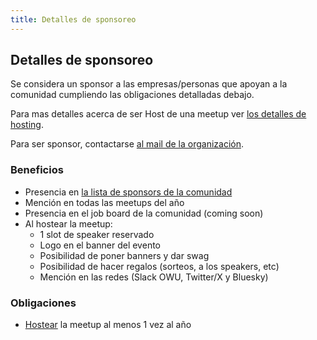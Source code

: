 ```yaml
---
title: Detalles de sponsoreo
---
```


<h2>Detalles de sponsoreo</h2>
<p>Se considera un sponsor a las empresas/personas que apoyan a la comunidad cumpliendo las obligaciones detalladas debajo.</p>
<p>Para mas detalles acerca de ser Host de una meetup ver <a href="/meetup_hosting_details">los detalles de hosting</a>.</p>
<p>Para ser sponsor, contactarse <a href="mailto:org@rubysur">al mail de la organización</a>.</p>

<h3>Beneficios</h3>
<ul>
  <li>Presencia en <a href="/sponsors">la lista de sponsors de la comunidad</a></li>
  <li>Mención en todas las meetups del año</li>
  <li>Presencia en el job board de la comunidad (coming soon)</li>
  <li>Al hostear la meetup:
    <ul>
      <li>1 slot de speaker reservado</li>
      <li>Logo en el banner del evento</li>
      <li>Posibilidad de poner banners y dar swag</li>
      <li>Posibilidad de hacer regalos (sorteos, a los speakers, etc)</li>
      <li>Mención en las redes (Slack OWU, Twitter/X y Bluesky)</li>
    </ul>
  </li>
</ul>

<h3>Obligaciones</h3>
<ul>
  <li><a href="/meetup_hosting_details">Hostear</a> la meetup al menos 1 vez al año</li>
</ul>
